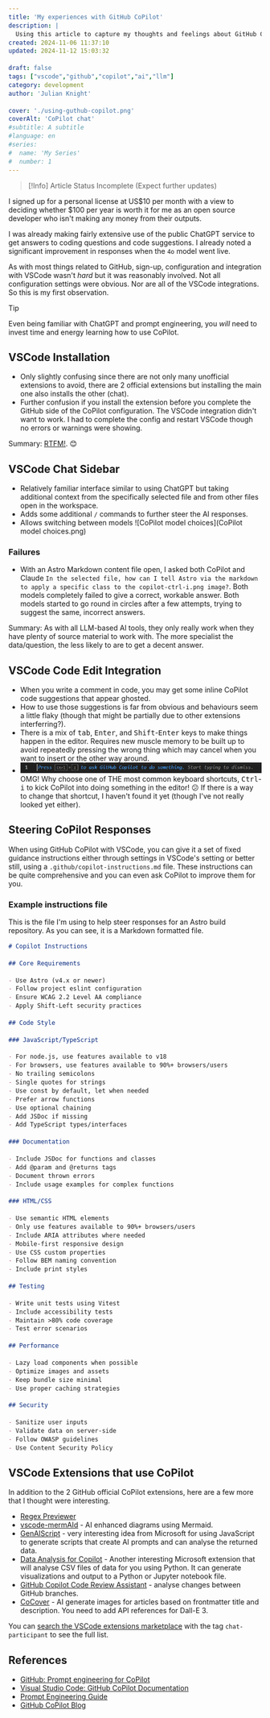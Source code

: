 ```yaml
---
title: 'My experiences with GitHub CoPilot'
description: |
  Using this article to capture my thoughts and feelings about GitHub CoPilot and its integration to Visual Studio Code starting in November 2024. Also assessing value for money for an unfunded open source developer.
created: 2024-11-06 11:37:10
updated: 2024-11-12 15:03:32

draft: false
tags: ["vscode","github","copilot","ai","llm"]
category: development
author: 'Julian Knight'

cover: './using-guthub-copilot.png'
coverAlt: 'CoPilot chat'
#subtitle: A subtitle
#language: en
#series:
#  name: 'My Series'
#  number: 1
---
```


> [!Info] Article Status
> Incomplete (Expect further updates)

I signed up for a personal license at US$10 per month with a view to deciding whether $100 per year is worth it for me as an open source developer who isn't making any money from their outputs.

I was already making fairly extensive use of the public ChatGPT service to get answers to coding questions and code suggestions. I already noted a significant improvement in responses when the `4o` model went live.

As with most things related to GitHub, sign-up, configuration and integration with VSCode wasn't _hard_ but it was reasonably involved. Not all configuration settings were obvious. Nor are all of the VSCode integrations. So this is my first observation. 

> [!Tip]
> Even being familiar with ChatGPT and prompt engineering, you _will_ need to invest time and energy learning how to use CoPilot.

## VSCode Installation

* Only slightly confusing since there are not only many unofficial extensions to avoid, there are 2 official extensions but installing the main one also installs the other (chat).
* Further confusion if you install the extension before you complete the GitHub side of the CoPilot configuration. The VSCode integration didn't want to work. I had to complete the config and restart VSCode though no errors or warnings were showing.

Summary: [RTFM!](https://code.visualstudio.com/docs/copilot/overview). 😊

## VSCode Chat Sidebar

* Relatively familiar interface similar to using ChatGPT but taking additional context from the specifically selected file and from other files open in the workspace.
* Adds some additional `/` commands to further steer the AI responses.
* Allows switching between models ![CoPilot model choices](CoPilot model choices.png)

### Failures

* With an Astro Markdown content file open, I asked both CoPilot and Claude `In the selected file, how can I tell Astro via the markdown to apply a specific class to the copilot-ctrl-i.png image?`. Both models completely failed to give a correct, workable answer. Both models started to go round in circles after a few attempts, trying to suggest the same, incorrect answers.

Summary: As with all LLM-based AI tools, they only really work when they have plenty of source material to work with. The more specialist the data/question, the less likely to are to get a decent answer.

## VSCode Code Edit Integration

* When you write a comment in code, you may get some inline CoPilot code suggestions that appear ghosted.
* How to use those suggestions is far from obvious and behaviours seem a little flaky (though that might be partially due to other extensions interferring?).
* There is a mix of <kbd>tab</kbd>, <kbd>Enter</kbd>, and <kbd>Shift</kbd>-<kbd>Enter</kbd> keys to make things happen in the editor. Requires new muscle memory to be built up to avoid repeatedly pressing the wrong thing which may cancel when you want to insert or the other way around.
* <span class="imgright">![copilot vscode editor prompt](./copilot-ctrl-i.png)</span>OMG! Why choose one of THE most common keyboard shortcuts, <kbd>Ctrl</kbd>-<kbd>i</kbd> to kick CoPilot into doing something in the editor! 😕 If there is a way to change that shortcut, I haven't found it yet (though I've not really looked yet either).

## Steering CoPilot Responses

When using GitHub CoPilot with VSCode, you can give it a set of fixed guidance instructions either through settings in VSCode's setting or better still, using a `.github/copilot-instructions.md` file. These instructions can be quite comprehensive and you can even ask CoPilot to improve them for you.

### Example instructions file

This is the file I'm using to help steer responses for an Astro build repository. As you can see, it is a Markdown formatted file.

```markdown
# Copilot Instructions

## Core Requirements

- Use Astro (v4.x or newer)
- Follow project eslint configuration
- Ensure WCAG 2.2 Level AA compliance
- Apply Shift-Left security practices

## Code Style

### JavaScript/TypeScript

- For node.js, use features available to v18
- For browsers, use features available to 90%+ browsers/users
- No trailing semicolons
- Single quotes for strings
- Use const by default, let when needed
- Prefer arrow functions
- Use optional chaining
- Add JSDoc if missing
- Add TypeScript types/interfaces

### Documentation

- Include JSDoc for functions and classes
- Add @param and @returns tags
- Document thrown errors
- Include usage examples for complex functions

### HTML/CSS

- Use semantic HTML elements
- Only use features available to 90%+ browsers/users
- Include ARIA attributes where needed
- Mobile-first responsive design
- Use CSS custom properties
- Follow BEM naming convention
- Include print styles

## Testing

- Write unit tests using Vitest
- Include accessibility tests
- Maintain >80% code coverage
- Test error scenarios

## Performance

- Lazy load components when possible
- Optimize images and assets
- Keep bundle size minimal
- Use proper caching strategies

## Security

- Sanitize user inputs
- Validate data on server-side
- Follow OWASP guidelines
- Use Content Security Policy
```

## VSCode Extensions that use CoPilot

In addition to the 2 GitHub official CoPilot extensions, here are a few more that I thought were interesting.

* [Regex Previewer](https://marketplace.visualstudio.com/items?itemName=chrmarti.regex)
* [vscode-mermAId](https://marketplace.visualstudio.com/items?itemName=ms-vscode.copilot-mermaid-diagram) - AI enhanced diagrams using Mermaid.
* [GenAIScript](https://marketplace.visualstudio.com/items?itemName=genaiscript.genaiscript-vscode) - very interesting idea from Microsoft for using JavaScript to generate scripts that create AI prompts and can analyse the returned data.
* [Data Analysis for Copilot](https://marketplace.visualstudio.com/items?itemName=ms-vscode.vscode-copilot-data-analysis) - Another interesting Microsoft extension that will analyse CSV files of data for you using Python. It can generate visualizations and output to a Python or Jupyter notebook file.
* [GitHub Copilot Code Review Assistant](https://marketplace.visualstudio.com/items?itemName=Codereviewforgithubcopilot.github-copilot-code-review) - analyse changes between GitHub branches.
* [CoCover](https://marketplace.visualstudio.com/items?itemName=MayaShavinStudio.cocover) - AI generate images for articles based on frontmatter title and description. You need to add API references for Dall-E 3.

You can [search the VSCode extensions marketplace](https://marketplace.visualstudio.com/search?term=tag%3Achat-participant&target=VSCode&category=All%20categories&sortBy=Relevance) with the tag `chat-participant` to see the full list.

## References

* [GitHub: Prompt engineering for CoPilot](https://docs.github.com/en/copilot/using-github-copilot/prompt-engineering-for-github-copilot)
* [Visual Studio Code: GitHub CoPilot Documentation](https://code.visualstudio.com/docs/copilot/overview)
* [Prompt Engineering Guide](https://www.promptingguide.ai)
* [GitHub CoPilot Blog](https://github.blog/changelog/label/copilot/)

